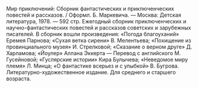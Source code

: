 <!--2017-02-16 19:21:40-->
Мир приключений: Сборник фантастических и приключенческих повестей и рассказов. / Оформл. Б. Маркевича. — Москва: Детская литература, 1978. — 592 стр.
    Ежегодный сборник приключенческих и научно-фантастических повестей и рассказов советских и зарубежных писателей.
    В сборник вошли произведения: «Погода благоуханий» Еремея Парнова; «Сухая ветка сирени» В. Мелентьева; «Похищение из провинциального музея» И. Стрелковой; «Сказание о верном друге» Д. Харламова; «Йоулер» Аллана Эккерта — Перевод с английского М. Гусейновой; «Гуслярские истории» Кира Булычева; «Неведомое миру племя» Л. Минца; «О фантастике всерьез и с улыбкой» В. Бугрова.
    Литературно-художественное издание. Для среднего и старшего возраста.